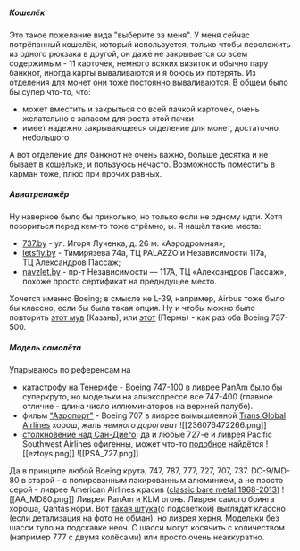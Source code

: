 ##### Кошелёк
Это такое пожелание вида "выберите за меня". У меня сейчас потрёпанный кошелёк, который используется, только чтобы переложить из одного рюкзака в другой, он даже не закрывается со всем содержимым - 11 карточек, немного всяких визиток и обычно пару банкнот, иногда карты вываливаются и я боюсь их потерять. Из отделения для монет они тоже постоянно вываливаются. В общем было бы супер что-то, что:

- может вместить и закрыться со всей пачкой карточек, очень желательно с запасом для роста этой пачки
- имеет надежно закрывающееся отделение для монет, достаточно небольшого

А вот отделение для банкнот не очень важно, больше десятка и не бывает в кошельке, и пользуюсь нечасто. Возможность поместить в карман тоже, плюс при прочих равных.
##### Авиатренажёр
Ну наверное было бы прикольно, но только если не одному идти. Хотя позориться перед кем-то тоже стрёмно, ы. Я нашёл такие места:

- [737.by](https://737.by/main/price.html) - ул. Игоря Лученка, д. 26 м. «Аэродромная»;
- [letsfly.by](https://letsfly.by/цены/) - Тимирязева 74а, ТЦ PALAZZO и Независимости 117а,  
ТЦ Александров Пассаж;
- [navzlet.by](https://navzlet.by/shop/aviatrenajer-boeing-737-ng/) - пр-т Независимости — 117А, ТЦ «Александров Пассаж», похоже просто сертификат на предыдущее место.

Хочется именно Boeing; в смысле не L-39, например, Airbus тоже было бы классно, если бы была такая опция. Ну и чтобы можно было повторить [этот мув](https://youtu.be/B4WkyvNOrW0?t=580) (Казань), или [этот](https://youtu.be/mPbd3oclDD4?t=651) (Пермь) - как раз оба Boeing 737-500.
##### Модель самолёта
Упарываюсь по референсам на

- [катастрофу на Тенерифе](https://ru.wikipedia.org/wiki/%D0%A1%D1%82%D0%BE%D0%BB%D0%BA%D0%BD%D0%BE%D0%B2%D0%B5%D0%BD%D0%B8%D0%B5_%D0%B2_%D0%B0%D1%8D%D1%80%D0%BE%D0%BF%D0%BE%D1%80%D1%82%D1%83_%D0%9B%D0%BE%D1%81-%D0%A0%D0%BE%D0%B4%D0%B5%D0%BE%D1%81) - Boeing [747-100](https://ru.wikipedia.org/wiki/Boeing_747#747-100) в ливрее PanAm было бы суперкруто, но модельки на алиэкспрессе все 747-400 (главное отличие - длина число иллюминаторов на верхней палубе).
- фильм ["Аэропорт"](https://en.wikipedia.org/wiki/Airport_(1970_film)) - Boeing 707 в ливрее вымышленной [Trans Global Airlines](https://www.ebay.com/itm/236076472266) хорош, жаль *немного дороговат*
![[236076472266.png]]
- [столкновение над Сан-Диего](https://ru.wikipedia.org/wiki/%D0%A1%D1%82%D0%BE%D0%BB%D0%BA%D0%BD%D0%BE%D0%B2%D0%B5%D0%BD%D0%B8%D0%B5_%D0%BD%D0%B0%D0%B4_%D0%A1%D0%B0%D0%BD-%D0%94%D0%B8%D0%B5%D0%B3%D0%BE); да и любые 727-е и ливрея Pacific Southwest Airlines офигенны, может что-то [подобное](https://www.eztoys.com/psa-pacific-southwest-airlines-boeing-727-100-n976ps-inflight-if721psa0523-scale-1-200.html) найдётся
![[eztoys.png]]
![[PSA_727.png]]

Да в принципе любой Boeing крута, 747, 787, 777, 727, 707, 737. DC-9/MD-80 в старой  - с полированным лакированным алюминием, а не просто серой - ливрее American Airlines красив ([classic bare metal 1968-2013](https://www.norebbo.com/american-airlines-livery/))
![[AA_MD80.png]]
Ливреи PanAm и KLM огонь. Ливрея самого боинга хороша, Qantas норм.
Вот [такая штука](https://aliexpress.ru/item/1005008517965277.html?sku_id=12000045525227539)(с подсветкой) выглядит классно (если детализация на фото не обман), но ливрея херня.
Модельки без шасси тупо на подскавке неоч. С шасси могут косячить с количеством (например 777 с двумя колёсами) или просто очень неаккуратно.
